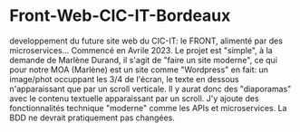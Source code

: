 # Front-Web-CIC-IT-Bordeaux
developpement du future site web du CIC-IT: le FRONT, alimenté par des microservices...
Commencé en Avrile 2023. Le projet est "simple", à la demande de Marlène Durand, il s'agit de "faire un site moderne", ce qui pour notre MOA (Marlène) est un site comme "Wordpress" en fait: un image/phot occuppant les 3/4 de l'écran, le texte en dessous n'apparaissant que par un scroll verticale.
Il y aurat donc des "diaporamas" avec le contenu textuelle apparaissant par un scroll.
J'y ajoute des fonctionnalités technique "moderne" comme les APIs et microservices.
La BDD ne devrait pratiquement pas changées.

